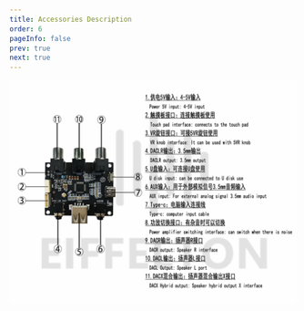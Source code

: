 ```yaml
---
title: Accessories Description
order: 6
pageInfo: false
prev: true
next: true
---
```


![Accessories Image](/image/EX201p.jpg)